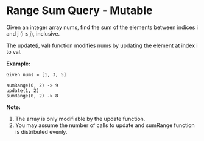 # Range Sum Query - Mutable

Given an integer array nums, find the sum of the elements between indices i and j (i ≤ j), inclusive.

The update(i, val) function modifies nums by updating the element at index i to val.

__Example:__

```pseudo
Given nums = [1, 3, 5]

sumRange(0, 2) -> 9
update(1, 2)
sumRange(0, 2) -> 8
```

__Note:__

1. The array is only modifiable by the update function.
2. You may assume the number of calls to update and sumRange function is distributed evenly.